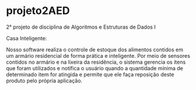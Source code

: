 # projeto2AED
2° projeto de disciplina de Algoritmos e Estruturas de Dados I

Casa Inteligente:

Nosso software realiza o controle de estoque dos alimentos contidos em um armário residencial de forma prática e inteligente. Por meio de sensores contidos no armário e na lixeira da residência, o sistema gerencia os itens que foram utilizados e notifica o usuário quando a quantidade mínima de determinado item for atingida e permite que ele faça reposição deste produto pelo própria aplicação.
